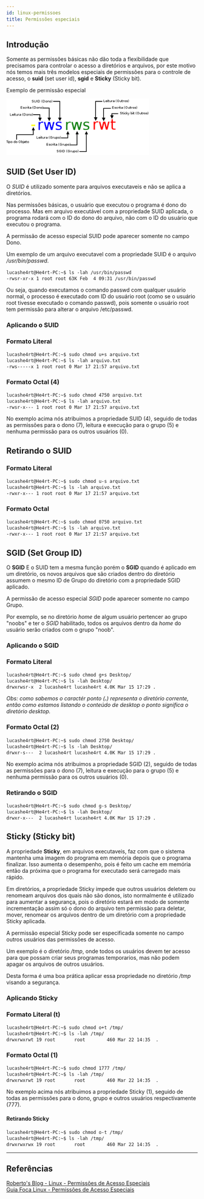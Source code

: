 ```yaml
---
id: linux-permissoes
title: Permissões especiais
---
```


## Introdução

Somente as permissões básicas não dão toda a flexibilidade que precisamos para controlar o acesso a diretórios e arquivos, por este motivo nós temos mais três modelos especiais de permissões para o controle de acesso, o **suid** (set user id), **sgid** e **Sticky** (Sticky bit).

Exemplo de permissão especial

<img width="375px" src="../../assets/images/linux-para-iniciantes/perm_espec.png">

## SUID (Set User ID)

O _SUID_ é utilizado somente para arquivos executaveis e não se aplica a diretórios.

Nas permissões básicas, o usuário que executou o programa é dono do processo. Mas em arquivo executável com a propriedade SUID aplicada, o programa rodará com o ID do dono do arquivo, não com o ID do usuário que executou o programa.

A permissão de acesso especial SUID pode aparecer somente no campo Dono.

Um exemplo de um arquivo executavel com a propriedade SUID é o arquivo _/usr/bin/passwd_.

```console
lucashe4rt@He4rt-PC:~$ ls -lah /usr/bin/passwd
-rwsr-xr-x 1 root root 63K Feb  4 09:31 /usr/bin/passwd
```

Ou seja, quando executamos o comando passwd com qualquer usuário normal, o processo é executado com ID do usuário root (como se o usuário root tivesse executado o comando passwd), pois somente o usuário root tem permissão para alterar o arquivo /etc/passwd.

### Aplicando o SUID

### Formato Literal

```console
lucashe4rt@He4rt-PC:~$ sudo chmod u+s arquivo.txt
lucashe4rt@He4rt-PC:~$ ls -lah arquivo.txt
-rws-----x 1 root root 0 Mar 17 21:57 arquivo.txt
```

### Formato Octal (4)

```console
lucashe4rt@He4rt-PC:~$ sudo chmod 4750 arquivo.txt
lucashe4rt@He4rt-PC:~$ ls -lah arquivo.txt
-rwsr-x--- 1 root root 0 Mar 17 21:57 arquivo.txt
```

No exemplo acima nós atribuimos a propriedade SUID (4), seguido de todas as permissões para o dono (7), leitura e execução para o grupo (5) e nenhuma permissão para os outros usuários (0).

## Retirando o SUID

### Formato Literal

```console
lucashe4rt@He4rt-PC:~$ sudo chmod u-s arquivo.txt
lucashe4rt@He4rt-PC:~$ ls -lah arquivo.txt
-rwxr-x--- 1 root root 0 Mar 17 21:57 arquivo.txt
```

### Formato Octal

```console
lucashe4rt@He4rt-PC:~$ sudo chmod 0750 arquivo.txt
lucashe4rt@He4rt-PC:~$ ls -lah arquivo.txt
-rwxr-x--- 1 root root 0 Mar 17 21:57 arquivo.txt
```

## SGID (Set Group ID)

O **SGID** E o SUID tem a mesma função porém o **SGID** quando é aplicado em um diretório, os novos arquivos que são criados dentro do diretório assumem o mesmo ID de Grupo do diretório com a propriedade SGID aplicado.

A permissão de acesso especial _SGID_ pode aparecer somente no campo Grupo.

Por exemplo, se no diretório _home_ de algum usuário pertencer ao grupo "noobs" e ter o _SGID_ habilitado, todos os arquivos dentro da _home_ do usuário serão criados com o grupo "noob".

### Aplicando o SGID

### Formato Literal

```console
lucashe4rt@He4rt-PC:~$ sudo chmod g+s Desktop/
lucashe4rt@He4rt-PC:~$ ls -lah Desktop/
drwxrwsr-x  2 lucashe4rt lucashe4rt 4.0K Mar 15 17:29 .
```

_Obs: como sabemos o caractér ponto (**.**) representa o diretório corrente, então como estamos listando o conteúdo de desktop o ponto significa o diretório desktop._

### Formato Octal (2)

```console
lucashe4rt@He4rt-PC:~$ sudo chmod 2750 Desktop/
lucashe4rt@He4rt-PC:~$ ls -lah Desktop/
drwxr-s---  2 lucashe4rt lucashe4rt 4.0K Mar 15 17:29 .
```

No exemplo acima nós atribuimos a propriedade SGID (2), seguido de todas as permissões para o dono (7), leitura e execução para o grupo (5) e nenhuma permissão para os outros usuários (0).

### Retirando o SGID

```console
lucashe4rt@He4rt-PC:~$ sudo chmod g-s Desktop/
lucashe4rt@He4rt-PC:~$ ls -lah Desktop/
drwxr-x---  2 lucashe4rt lucashe4rt 4.0K Mar 15 17:29 .
```

## Sticky (Sticky bit)

A propriedade **Sticky**, em arquivos executaveis, faz com que o sistema mantenha uma imagem do programa em memória depois que o programa finalizar. Isso aumenta o desempenho, pois é feito um cache em memória então da próxima que o programa for executado será carregado mais rápido.

Em diretórios, a propriedade Sticky impede que outros usuários deletem ou renomeam arquivos dos quais não são donos, isto normalmente é utilizado para aumentar a segurança, pois o diretório estará em modo de somente incrementação assim só o dono do arquivo tem permissão para deletar, mover, renomear os arquivos dentro de um diretório com a propriedade Sticky aplicada.

A permissão especial Sticky pode ser especificada somente no campo outros usuários das permissões de acesso.

Um exemplo é o diretório _/tmp_, onde todos os usuários devem ter acesso para que possam criar seus programas temporarios, mas não podem apagar os arquivos de outros usuários.

Desta forma é uma boa prática aplicar essa propriedade no diretório _/tmp_ visando a segurança.

### Aplicando Sticky

### Formato Literal (t)

```console
lucashe4rt@He4rt-PC:~$ sudo chmod o+t /tmp/
lucashe4rt@He4rt-PC:~$ ls -lah /tmp/
drwxrwxrwt 19 root       root        460 Mar 22 14:35  .
```

### Formato Octal (1)

```console
lucashe4rt@He4rt-PC:~$ sudo chmod 1777 /tmp/
lucashe4rt@He4rt-PC:~$ ls -lah /tmp/
drwxrwxrwt 19 root       root        460 Mar 22 14:35  .
```

No exemplo acima nós atribuimos a propriedade Sticky (1), seguido de todas as permissões para o dono, grupo e outros usuários respectivamente (777).

#### Retirando Sticky

```console
lucashe4rt@He4rt-PC:~$ sudo chmod o-t /tmp/
lucashe4rt@He4rt-PC:~$ ls -lah /tmp/
drwxrwxrwx 19 root       root        460 Mar 22 14:35  .
```

---

## Referências

[Roberto's Blog - Linux - Permissões de Acesso Especiais](http://robertors.blogspot.com/2006/09/linux-permisses-de-acesso-especiais.html)<br>
[Guia Foca Linux - Permissões de Acesso Especiais](https://www.guiafoca.org/cgs/guia/iniciante/ch11s05.html)
